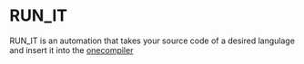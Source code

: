 # RUN_IT
RUN_IT is an automation that takes your source code of a desired langulage and insert it into the [onecompiler](ttps://onecompiler.com)